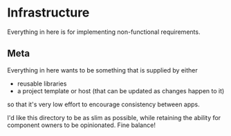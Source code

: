 # Infrastructure

Everything in here is for implementing non-functional requirements.

## Meta

Everything in here wants to be something that is supplied by either
* reusable libraries
* a project template or host (that can be updated as changes happen to it)

so that it's very low effort to encourage consistency between apps.

I'd like this directory to be as slim as possible, while retaining the ability for component owners to be opinionated. Fine balance!
